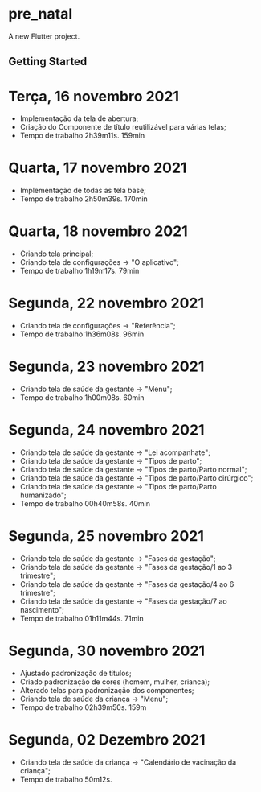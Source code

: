 # pre_natal

A new Flutter project.

## Getting Started

# Terça, 16 novembro 2021
- Implementação da tela de abertura;
- Criação do Componente de título reutilizável para várias telas;
- Tempo de trabalho 2h39m11s. 159min

# Quarta, 17 novembro 2021
- Implementação de todas as tela base;
- Tempo de trabalho 2h50m39s. 170min
 
# Quarta, 18 novembro 2021
- Criando tela principal;
- Criando tela de configurações -> "O aplicativo";
- Tempo de trabalho 1h19m17s. 79min

# Segunda, 22 novembro 2021
- Criando tela de configurações -> "Referência";
- Tempo de trabalho 1h36m08s. 96min

# Segunda, 23 novembro 2021
- Criando tela de saúde da gestante -> "Menu";
- Tempo de trabalho 1h00m08s.  60min

# Segunda, 24 novembro 2021
- Criando tela de saúde da gestante -> "Lei acompanhate";
- Criando tela de saúde da gestante -> "Tipos de parto";
- Criando tela de saúde da gestante -> "Tipos de parto/Parto normal";
- Criando tela de saúde da gestante -> "Tipos de parto/Parto cirúrgico";
- Criando tela de saúde da gestante -> "Tipos de parto/Parto humanizado";
- Tempo de trabalho 00h40m58s. 40min

# Segunda, 25 novembro 2021
- Criando tela de saúde da gestante -> "Fases da gestação";
- Criando tela de saúde da gestante -> "Fases da gestação/1 ao 3 trimestre";
- Criando tela de saúde da gestante -> "Fases da gestação/4 ao 6 trimestre";
- Criando tela de saúde da gestante -> "Fases da gestação/7 ao nascimento";
- Tempo de trabalho 01h11m44s. 71min

# Segunda, 30 novembro 2021
- Ajustado padronização de titulos;
- Criado padronização de cores (homem, mulher, crianca); 
- Alterado telas para padronização dos componentes;
- Criando tela de saúde da criança -> "Menu";
- Tempo de trabalho 02h39m50s. 159m

# Segunda, 02 Dezembro 2021
- Criando tela de saúde da criança -> "Calendário de vacinação da criança";
- Tempo de trabalho 50m12s. 
